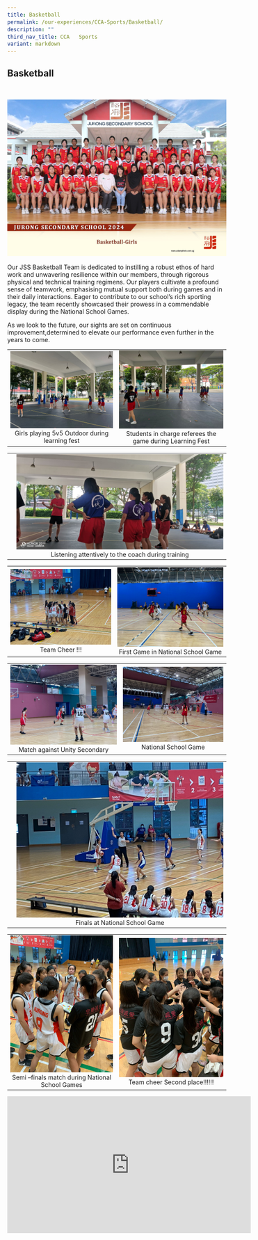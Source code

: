 ```yaml
---
title: Basketball
permalink: /our-experiences/CCA-Sports/Basketball/
description: ""
third_nav_title: CCA   Sports
variant: markdown
---
```

## Basketball


<br>

![BB Girls 2024](/images/basketball_girls_2.jpg)

Our JSS Basketball Team is dedicated to instilling a robust ethos of hard work and unwavering resilience within our members, through rigorous physical and technical training regimens. Our players cultivate a profound sense of teamwork, emphasising mutual support both during games and in their daily interactions. Eager to contribute to our school’s rich sporting legacy, the team recently showcased their prowess in a commendable display during the National School Games.

As we look to the future, our sights are set on continuous improvement,determined to elevate our performance even further in the years to come.

|   |   |
|---|---|
| ![](/images/JS1_Photo%201.jpg) <center>Girls playing 5v5 Outdoor during learning fest</center> | ![](/images/JS2_Photo%202.jpg) <center> Students in charge referees the game during Learning Fest</center> |



|   |   |
|---|---|
|   |![](/images/JS3_Photo%203.jpg) <center>Listening attentively to the coach during training</center> |

|   |   |
|---|---|
| ![](/images/JS4_Photo%205.jpg) <center>Team Cheer !!!</center> |  ![](/images/JS5_Photo%206.jpg)<center>First Game in National School Game</center> |

|   |   |
|---|---|
| ![](/images/js6_Photo%207.jpg)<center>Match against Unity Secondary</center>| ![](/images/js7_Photo%208.jpg)<center>National School Game</center> |

|   |   |
|---|---|
|   |![](/images/js8_photo%209.jpg)<center>Finals at National School Game</center> |

|   |   |
|---|---|
| ![](/images/js9_Photo%204.jpg) <center> Semi –finals match during National School Games </center> | ![](/images/js10_Photo%2010.jpg) <center>Team cheer Second place!!!!!!</center> |





<iframe width="560" height="315" src="https://www.youtube.com/embed/Du7828uDDaA" title="YouTube video player" frameborder="0" allow="accelerometer; autoplay; clipboard-write; encrypted-media; gyroscope; picture-in-picture; web-share" allowfullscreen=""></iframe>